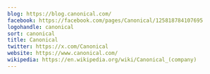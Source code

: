 ```yaml
---
blog: https://blog.canonical.com/
facebook: https://facebook.com/pages/Canonical/125818784107695
logohandle: canonical
sort: canonical
title: Canonical
twitter: https://x.com/Canonical
website: https://www.canonical.com/
wikipedia: https://en.wikipedia.org/wiki/Canonical_(company)
---
```

